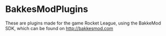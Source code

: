 # BakkesModPlugins
These are plugins made for the game Rocket League, using the BakkeMod SDK, which can be found on http://bakkesmod.com